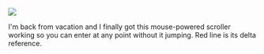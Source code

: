 ![](https://db-feed.s3.amazonaws.com/legacy/scroller-1523413877799.gif)

I'm back from vacation and I finally got this mouse-powered scroller working so you can enter at any point without it jumping. Red line is its delta reference.
